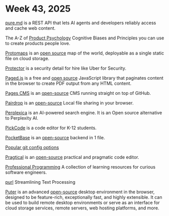 # Week 43, 2025

[pure.md](https://pure.md) is a REST API that lets AI agents and developers reliably access and cache web content.

The A-Z of [Product Psychology](https://delightyourusers.com/psychology) Cognitive Biases and Principles you can use to create products people love.

[Protomaps](https://protomaps.com) is an [open source](https://github.com/protomaps) map of the world, deployable as a single static file on cloud storage.

[Protector](https://www.protector.so) is a security detail for hire like Uber for Security.

[Paged.js](https://pagedjs.org/) is a free and [open source](https://gitlab.coko.foundation/pagedjs) JavaScript library that paginates content in the browser to create PDF output from any HTML content.

[Pages CMS](https://pagescms.org) is an [open-source](https://github.com/pages-cms/pages-cms) CMS running straight on top of GitHub.

[Pairdrop](https://pairdrop.net/) is an [open-source](https://github.com/schlagmichdoch/PairDrop) Local file sharing in your browser.

[Perplexica](https://github.com/ItzCrazyKns/Perplexica) is an AI-powered search engine. It is an Open source alternative to Perplexity AI.

[PickCode](https://pickcode.io) is a code editor for K-12 students.

[PocketBase](https://pocketbase.io) is an [open-source](https://github.com/pocketbase/pocketbase) backend in 1 file.

[Popular git config options](https://jvns.ca/blog/2024/02/16/popular-git-config-options/)

[Pragtical](https://pragtical.dev) is an [open-source](https://github.com/pragtical) practical and pragmatic code editor.

[Professional Programming](https://github.com/charlax/professional-programming) A collection of learning resources for curious software engineers.

[purl](https://github.com/catatsuy/purl) Streamlining Text Processing

[Puter](https://puter.com) is an advanced [open-source](https://github.com/HeyPuter/puter) desktop environment in the browser, designed to be feature-rich, exceptionally fast, and highly extensible. It can be used to build remote desktop environments or serve as an interface for cloud storage services, remote servers, web hosting platforms, and more.

